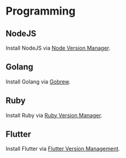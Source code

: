 # Programming

## NodeJS

Install NodeJS via  [Node Version Manager](https://github.com/nvm-sh/nvm).

## Golang

Install Golang via [Gobrew](https://github.com/cryptojuice/gobrew).

## Ruby

Install Ruby via [Ruby Version Manager](https://rvm.io/).

## Flutter

Install Flutter via [Flutter Version Management](https://github.com/leoafarias/fvm).
